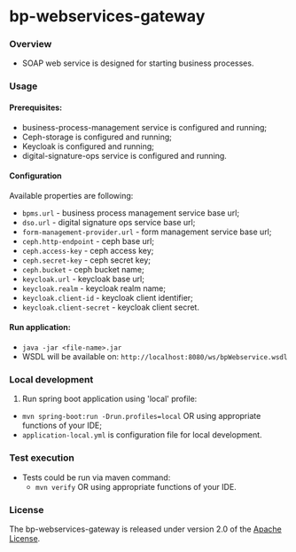 # bp-webservices-gateway

### Overview

* SOAP web service is designed for starting business processes.

### Usage

#### Prerequisites:

* business-process-management service is configured and running;
* Ceph-storage is configured and running;
* Keycloak is configured and running;
* digital-signature-ops service is configured and running.

#### Configuration

Available properties are following:

* `bpms.url` - business process management service base url;
* `dso.url` - digital signature ops service base url;
* `form-management-provider.url` - form management service base url;
* `ceph.http-endpoint` - ceph base url;
* `ceph.access-key` - ceph access key;
* `ceph.secret-key` - ceph secret key;
* `ceph.bucket` - ceph bucket name;
* `keycloak.url` - keycloak base url;
* `keycloak.realm` - keycloak realm name;
* `keycloak.client-id` - keycloak client identifier;
* `keycloak.client-secret` - keycloak client secret.

#### Run application:

* `java -jar <file-name>.jar`
* WSDL will be available on: `http://localhost:8080/ws/bpWebservice.wsdl`

### Local development

1. Run spring boot application using 'local' profile:
  * `mvn spring-boot:run -Drun.profiles=local` OR using appropriate functions of your IDE;
  * `application-local.yml` is configuration file for local development.

### Test execution

* Tests could be run via maven command:
  * `mvn verify` OR using appropriate functions of your IDE.
  
### License

The bp-webservices-gateway is released under version 2.0 of
the [Apache License](https://www.apache.org/licenses/LICENSE-2.0).